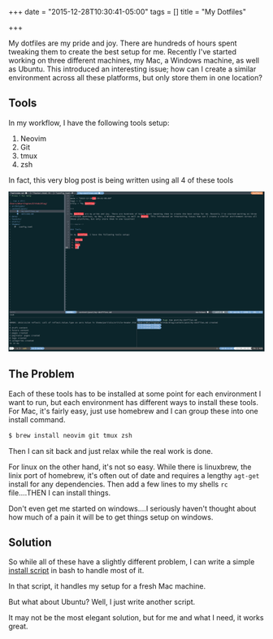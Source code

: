 +++
date = "2015-12-28T10:30:41-05:00"
tags = []
title = "My Dotfiles"

+++

My dotfiles are my pride and joy. There are hundreds of hours spent tweaking them to create the best setup for me. Recently I've started working on three different machines, my Mac, a Windows machine, as well as Ubuntu. This introduced an interesting issue; how can I create a similar environment across all these platforms, but only store them in one location?

<!--more-->

## Tools

In my workflow, I have the following tools setup:

 1. Neovim
 2. Git
 3. tmux
 4. zsh

In fact, this very blog post is being written using all 4 of these tools

 [![my-shell](/img/my-shell.png)](/img/my-shell.png)



## The Problem

Each of these tools has to be installed at some point for each environment I want to run, but each environment has different ways to install these tools.
For Mac, it's fairly easy, just use homebrew and I can group these into one install command.

```bash
$ brew install neovim git tmux zsh
```

Then I can sit back and just relax while the real work is done.


For linux on the other hand, it's not so easy. While there is linuxbrew, the linix port of homebrew, it's often out of date and requires a lengthy `agt-get` install for any dependencies. Then add a few lines to my shells `rc` file....THEN I can install things.

Don't even get me started on windows....I seriously haven't thought about how much of a pain it will be to get things setup on windows.



## Solution

So while all of these have a slightly different problem, I can write a simple [install script](https://github.com/mhartington/dotfiles/blob/master/install.sh) in bash to handle most of it.

In that script, it handles my setup for a fresh Mac machine.

But what about Ubuntu? Well, I just write another script.

It may not be the most elegant solution, but for me and what I need, it works great.
